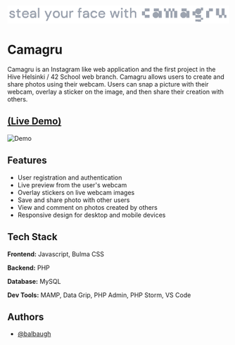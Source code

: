 
[![Logo](https://github.com/balbaugh/camagru/raw/main/public/logo/camagruTextAlt.png)](https://camagru.balbaugh.com)


# Camagru

Camagru is an Instagram like web application and the first project in the Hive Helsinki / 42 School web branch. Camagru allows users to create and share photos using their webcam. Users can snap a picture with their webcam, overlay a sticker on the image, and then share their creation with others.

## [(Live Demo)](https://camagru.balbaugh.com)


![Demo](https://github.com/balbaugh/camagru/raw/main/demo.gif)


## Features

- User registration and authentication
- Live preview from the user's webcam
- Overlay stickers on live webcam images
- Save and share photo with other users
- View and comment on photos created by others
- Responsive design for desktop and mobile devices


## Tech Stack
**Frontend:** Javascript, Bulma CSS

**Backend:** PHP

**Database:** MySQL

**Dev Tools:** MAMP, Data Grip, PHP Admin, PHP Storm, VS Code


## Authors

- [@balbaugh](https://www.github.com/balbaugh)
